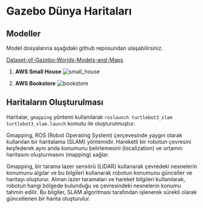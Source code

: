 # Gazebo Dünya Haritaları

## Modeller

Model dosyalarına aşağıdaki github reposundan ulaşabilirsiniz.


[Dataset-of-Gazebo-Worlds-Models-and-Maps](https://github.com/mlherd/Dataset-of-Gazebo-Worlds-Models-and-Maps)

1. **AWS Small House**
   ![small_house](https://github.com/frknksp/birfen-staj/blob/master/gazebo_world_maps/aws_small_house/small_house.jpg?raw=true)

2. **AWS Bookstore**
   ![bookstore](https://github.com/frknksp/birfen-staj/blob/master/gazebo_world_maps/aws_bookstore/bookstore.jpg?raw=true)

## Haritaların Oluşturulması

Haritalar, `gmapping` yöntemi kullanılarak `roslaunch turtlebot3_slam turtlebot3_slam.launch` komutu ile oluşturulmuştur.

Gmapping, ROS (Robot Operating System) çerçevesinde yaygın olarak kullanılan bir haritalama (SLAM) yöntemidir. Hareketli bir robotun çevresini keşfederek aynı anda konumunu belirlemesini (localization) ve ortamın haritasını oluşturmasını (mapping) sağlar.

Gmapping, bir tarama lazer sensörü (LIDAR) kullanarak çevredeki nesnelerin konumunu algılar ve bu bilgileri kullanarak robotun konumunu günceller ve haritayı oluşturur. Alınan lazer taramaları ve hareket bilgileri kullanılarak, robotun hangi bölgede bulunduğu ve çevresindeki nesnelerin konumu tahmin edilir. Bu bilgiler, SLAM algoritması tarafından işlenerek sürekli olarak güncellenen bir harita oluşturulur.


